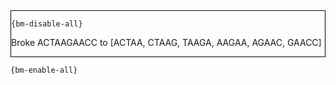<div style="border:1px solid black;">

`{bm-disable-all}`

Broke ACTAAGAACC to [ACTAA, CTAAG, TAAGA, AAGAA, AGAAC, GAACC]


</div>

`{bm-enable-all}`

